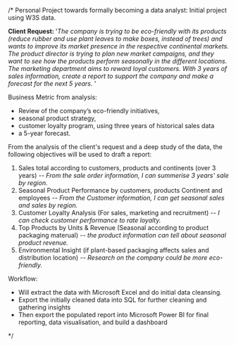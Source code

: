 /*
Personal Project towards formally becoming a data analyst:
Initial project using W3S data. 

<b>Client Request: </b>
'<i>The company is trying to be eco-friendly with its products (reduce rubber and use plant leaves to make boxes, instead of trees) and wants to improve its market presence in the respective continental markets. The product director is trying to plan new market campaigns, and they want to see how the products perform seasonally in the different locations. The marketing department aims to reward loyal customers. With 3 years of sales information, create a report to support the company and make a forecast for the next 5 years. </i>'

Business Metric from analysis: 
- Review of the company’s eco-friendly initiatives, 
- seasonal product strategy, 
- customer loyalty program, using three years of historical sales data 
- a 5-year forecast.
  
From the analysis of the client's request and a deep study of the data, the following objectives will be used to draft a report:
1.  Sales total according to customers, products and continents (over 3 years)                <i>-- From the sale order information, I can summerise 3 years' sale by region.</i>        
2.	Seasonal Product Performance by customers, products Continent and employees               <i>-- From the Customer information, I can get seasonal sales and sales by region.</i>
3.	Customer Loyalty Analysis (For sales, marketing and recruitment)                          <i>-- I can check customer performance to rate loyalty.</i>
4.	Top Products by Units & Revenue (Seasonal according to product packaging materual)        <i>-- the product information can tell about seasonal product revenue.</i>
5.	Environmental Insight (if plant-based packaging affects sales and distribution location)  <i>-- Research on the company could be more eco-friendly.</i>


Workflow:
- Will extract the data with Microsoft Excel and do initial data cleansing.
- Export the initially cleaned data into SQL for further cleaning and gathering insights
- Then export the populated report into Microsoft Power BI for final reporting, data visualisation, and build a dashboard

*/
